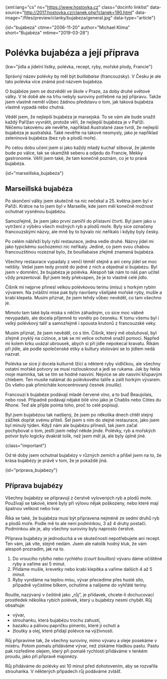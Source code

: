 
{xml:lang="cs" ns="https://www.hostovka.cz" class="docinfo linklist" data-source="http://2017.hostovka.cz/clanek.php?clanek=190.html" data-image="/files/preview/clanky/bujabeza/general.jpg" data-type="article"}

{id="bujabeza" ctime="2006-11-20" author="Michael Klíma" short="Bujabéza" mtime="2019-03-28"}

# Polévka bujabéza a její příprava

<!-- generated attribute kw by user_udpatekw.sh on 2019-04-16, do not edit -->

{kw="jídla a jídelní lístky, polévka, recept, ryby, mořské plody, Francie"}

Správný název polévky by měl být _buillabaise_ (francouzsky). V Česku je ale tato polévka více známá pod názvem bujabéza.

O bujabéze jsem se dozvěděl ve škole v Praze, za doby druhé světové války. V té době ale na trhu nebyly suroviny potřebné na její přípravu. Takže jsem vlastně neměl vůbec žádnou představu o tom, jak taková bujabéza vlastně vypadá nebo chutná.

Věděl jsem, že nejlepší bujabéza je marsejská. To se vám ale bude snažit každý Pařížan vyvrátit, protože věří, že nejlepší bujabéza je v Paříži. Něčemu takovému ale nevěřte, například Australané zase tvrdí, že nejlepší bujabéza je australská. Také nevěřte na takové nesmysly, jako je například zeleninová bujabéza (bez ryb a plodů moře).

Po celou dobu učení jsem si jako každý mladý kuchař sliboval, že jakmile bude po válce, tak se okamžitě seberu a odjedu do Francie, Mekky gastronomie. Věřil jsem také, že tam konečně poznám, co je to pravá bujabéza.

{id="marseillska_bujabeza"}

## Marseillská bujabéza

Po skončení války jsem skutečně na nic nečekal a 25. května jsem byl v Paříži. Krátce na to jsem byl v Marseille, kde jsem měl konečně možnost ochutnat vysněnou bujabézu.

Samozřejmě, že jsem jako první zamířil do přístavní čtvrti. Byl jsem jako u vytržení z výběru všech možných ryb a plodů moře. Byly sice označeny francouzskými názvy, ale mně by to bývalo nic neříkalo i kdyby byly česky.

Po celém nábřeží byly rybí restaurace, jedna vedle druhé. Názvy jídel mi jako typickému suchozemci nic neříkaly. Jediné, co jsem svou chabou francouzštinou rozeznal bylo, že bouillabaise zřejmě znamená bujabéza.

Všechny restaurace vypadaly z venčí téměř stejně a ani ceny jídel se moc nelišily. Vešel jsem tedy prostě do jedné z nich a objednal si bujabézu. Byl jsem v domnění, že bujabéza je polévka. Alespoň tak nám to náš pan učitel vždy prezentoval. Byl jsem tedy překvapen, že je to vlastně celé jídlo.

Číšník mi nejprve přinesl velkou polévkovou terinu (mísu) s horkým rybím vývarem. Na zvláštní míse pak byly navršeny všelijaké mořské ryby, mušle a krabí klepeta. Musím přiznat, že jsem tehdy vůbec nevěděl, co tam všechno je.

Mimoto tam také byla miska s něčím záhadným, co sice moc vábně nevypadalo, ale docela příjemně to vonělo po česneku. K tomu všemu byl i velký polévkový talíř a samozřejmě i spousta krutonů z francouzské veky.

Musím přiznat, že jsem nevěděl, co s tím. Číšník, který mě obsluhoval, byl zřejmě zvyklý na cizince, a tak se mi velice ochotně snažil pomoci. Napřed mi kolem krku uvázal ubrousek, abych si při jídle nepokecal kravatu. Říkám při jídle, ale podle společenské etiky a kultury stolování se to jídlem nedá nazvat.

Polévka se sice jí docela kulturně lžící a některé ryby vidličkou, ale všechny ostatní mořské potvory se musí rozlousknout a jedí se rukama. Jak by řekla moje maminka, tak se tím se hodně nasviní. Nejvíce se ale nasviní křupavým chlebem. Ten musíte nalámat do polévkového talíře a zalít horkým vývarem. Do všeho pak přimícháte koncentrovaný česnek _(rouille)_.

Francouzi k bujabéze podávají mladé červené víno, a to buď Beaujolais, nebo rosé. Případně podávají nějaké bílé víno jako je Chablis nebo Côtes du Rhone. Teď ale přijde pointa toho, proč to celé popisuji.

Byl jsem bujabézou tak nadšený, že jsem po několika dnech chtěl stejný zážitek dopřát svému příteli. Šel jsem s ním do stejné restaurace, jako jsem byl minulý týden. Když nám ale bujabézu přinesli, tak jsem začal pochybovat o tom, jestli jsem nebyl někde jinde. Polévky, ryb a mořských potvor bylo logicky dvakrát tolik, než jsem měl já, ale byly úplně jiné.

{class="important"}

Od té doby jsem ochutnal bujabézy v různých zemích a přišel jsem na to, že krása bujabézy je právě v tom, že je pokaždé jiná.

{id="priprava_bujabezy"}

## Příprava bujabézy

Všechny bujabézy se připravují z čerstvě vylovených ryb a plodů moře. Používají se takové, které byly při výlovu nějak poškozeny, nebo které mají špatnou velikost nebo tvar.

Říká se také, že bujabéza musí být připravena nejméně ze sedmi druhů ryb a plodů moře. Podle mě to ale není podmínkou, 3 až 4 druhy postačí. Podmínkou ale je, aby všechny suroviny byly naprosto čerstvé.

Příprava bujabézy je jednoduchá a ve skutečnosti nepotřebujete ani recept. Ten vám, jak víte, stejně nedám. Jsem ale natolik hodný kluk, že vám alespoň prozradím, jak na to.

  1. Do vroucího rybího nebo rychlého _(court bouillon)_ vývaru dáme očištěné ryby a vaříme asi 5 minut.
  2. Přidáme mušle, krevetky nebo krabí klepítka a vaříme dalších 4 až 5 minut.
  3. Ryby vyndáme na teplou mísu, vývar přecedíme přes husté síto, případně vyčistíme bílkem, ochutíme a nalijeme do vyhřáté teriny.

Rouille, nazývaný v češtině jako „růj“, je přídavek, chcete-li dochucovací prostředek několika rybích polévek, který u bujabézy nesmí chybět. Růj obsahuje:

  * vývar,
  * strouhanku, která bujabézu trochu zahustí,
  * bazalku a pálivou papričku pimento, které ji ochutí a
  * žloutky a olej, které přidají polévce na výživnosti.

Růj připravíme tak, že všechny suroviny, mimo vývaru a oleje posekáme v mixéru. Potom pomalu přidáváme vývar, než získáme hladkou pastu. Pastu pak rozředíme olejem, který při pomalé rychlosti přidáváme v tenkém proudu, jako při přípravě majonézy.

Růj přidáváme do polévky asi 10 minut před dohotovením, aby se rozvařila strouhanka. V některých případech růj podáváme zvlášť.

